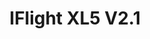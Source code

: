 ---
color: red
category: Frames
group: undefined
visible: true
order: 4
title: IFlight XL5 V2.1
link: https://shop.iflight-rc.com/xl5-v5-1-true-x-fpv-freestyle-frame-kit-pro1293
img: https://m.media-amazon.com/images/I/51GY1tLkFnL.jpg
text: A bit lighter than the Titan Xl5, but it can still take a beating. Slighly smaller wheelbase thanks to the TrueX design, supposed to give better handling
info: $55.99;240mm<Wheelbase>;147g;5mm Arms;2/3/2mm Plates<Bottom/Top/Mid>;121mm Cams;30x30/20x20 Stacks;30x30/20x20 VTXs
---